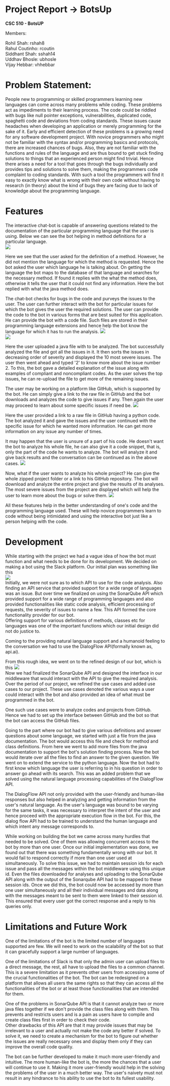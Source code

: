 # Project Report -> BotsUp  
**CSC 510 - BotsUP**

Members:  

Rohil Shah: rshah8  
Rahul Coutinho: rcoutin  
Siddhant Shah: sshah14  
Uddhav Bhosle: ubhosle  
Vijay Hebbar: vhhebbar  
  
# Problem Statement:  
People new to programming or skilled programmers learning new languages can come across many problems while coding. These problems act as impediments to their learning process. The code could be riddled with bugs like null pointer exceptions, vulnerabilities, duplicated code, spaghetti code and deviations from coding standards. These issues cause headaches when developing an application or merely programming for the sake of it. Early and efficient detection of these problems is a growing need for any software development project. With novice programmers who might not be familiar with the syntax and/or programming basics and protocols, there are increased chances of bugs. Also, they are not familiar with the functions and rules of the language and are thus bound to get stuck finding solutions to things that an experienced person might find trivial.
Hence there arises a need for a tool that goes through the bugs individually and provides tips and solutions to solve them, making the programmers code complaint to coding standards. With such a tool the programmers will find it easy to exactly know what is wrong with their own code without having to research (in theory) about the kind of bugs they are facing due to lack of knowledge about the programming language.    

# Features   
The interactive chat-bot is capable of answering questions related to the documentation of the particular programming language that the user is using. Below we can see the bot helping in method definitions for a particular language.  
![](documentation.png)  
    
Here we see that the user asked for the definition of a method. However, he did not mention the language for which the method is requested. Hence the bot asked the user which language he is talking about. On getting the language the bot maps to the database of that language and searches for the necessary method. If found it replies with the what the method does, otherwise it tells the user that it could not find any information. Here the bot replied with what the java method does.    

The chat-bot checks for bugs in the code and purveys the issues to the user. The user can further interact with the bot for particular issues for which the bot gives the user the required solutions. The user can provide the code to the bot in various forms that are best suited for this application.   
He can provide the bot with a code file. Such files are stored in their programming language extensions and hence help the bot know the language for which it has to run the analysis.
![](upload1.png)   
![](upload2.png)  
  
Here the user uploaded a java file with to be analyzed. The bot successfully analyzed the file and got all the issues in it. It then sorts the issues in decreasing order of severity and displayed the 10 most severe issues. The user then went ahead and typed '2' to know more about the issue number 2. To this, the bot gave a detailed explanation of the issue along with examples of compliant and noncompliant codes. As the user solves the top issues, he can re-upload the file to get more of the remaining issues.   
 
The user may be working on a platform like GitHub, which is supported by the bot. He can simply give a link to the raw file in GitHub and the bot downloads and analyzes the code to give issues if any. Then again the user may proceed to learn about some specific issues if need be.
![](github.png)    
   
Here the user provided a link to a raw file in GitHub having a python code. The bot analyzed it and gave the issues and the user continued with the specific issue for which he wanted more information. He can get more information on any issue any number of times.   
   
It may happen that the user is unsure of a part of his code. He doesn't want the bot to analyze his whole file, he can also give it a code snippet, that is, only the part of the code he wants to analyze. The bot will analyze it and give back results and the conversation can be continued as in the above cases.
![](snippet.png)     

Now, what if the user wants to analyze his whole project? He can give the whole zipped project folder or a link to his GitHub repository. The bot will download and analyze the entire project and give the results of its analyses. The most severe issues from the project are displayed which will help the user to learn more about the bugs or solve them.
![](repo.png)    
  
All these features help in the better understanding of one's code and the programming language used. These will help novice programmers learn to code without being intimidated and using the interactive bot just like a person helping with the code.
   
# Development   
While starting with the project we had a vague idea of how the bot must function and what needs to be done for its development. We decided on making a bot using the Slack platform. Our initial plan was something like this   
![](initialArch.png)    
Initially, we were not sure as to which API to use for the code analysis. Also finding an API service that provided support for a wide range of languages was an issue. But over time we finalized on using the SonarQube API which provided support for a wide range of programming languages and also provided functionalities like static code analysis, efficient processing of requests,  the severity of issues to name a few. This API formed the core functionality provider for our bot.   
Offering support for various definitions of methods, classes etc for languages was one of the important functions which our initial design did not do justice to.   
    
Coming to the providing natural language support and a humanoid feeling to the conversation we had to use the DialogFlow API(formally known as, api.ai).

From this rough idea, we went on to the refined design of our bot, which is this
![](finalArch.jpg)     
Now we had finalized the SonarQube API and designed the interface in our middleware that would interact with the API to give the required analysis. Over the period of our project, we refined the use cases and added use cases to our project. These use cases denoted the various ways a user could interact with the bot and also provided an idea of what must be programmed in the bot.    
   
One such use cases were to analyze codes and projects from GitHub. Hence we had to set up the interface between GitHub and the bot so that the bot can access the GitHub files.   
       
Going to the part where our bot had to give various definitions and answer questions about some language, we started with just a file from the java documentation. The bot would access this file and check for method and class definitions. From here we went to add more files from the java documentation to support the bot's solution finding process. Now the bot would iterate over all the files to find an answer to the given question. We went on to extend the service to the python language. Now the bot had to first know which language the user is referring to in his question in order to answer go ahead with its search. This was an added problem that we solved using the natural language processing capabilities of the DialogFlow API.     
   
The DialogFlow API not only provided with the user-friendly and human-like responses but also helped in analyzing and getting information from the user's natural language. As the user's language was bound to be varying for the same tasks, it was necessary to interpret the intent of the user and hence proceed with the appropriate execution flow in the bot. For this, the dialog flow API had to be trained to understand the human language and which intent any message corresponds to.   
   
While working on building the bot we came across many hurdles that needed to be solved. One of them was allowing concurrent access to the bot by more than one user. Once our initial implementation was done, we found out that there was something fundamentally wrong with our bot. It would fail to respond correctly if more than one user used at simultaneously. To solve this issue, we had to maintain session ids for each issue and pass all the messages within the bot middleware using this unique id. Even the files downloaded for analyses and uploading to the SonarQube API along with the output of the Sonarqube API had to be mapped to these session ids. Once we did this, the bot could now be accessed by more than one user simultaneously and all their individual messages and data along with the messages meant to be sent to them were linked to their session id. This ensured that every user got the correct response and a reply to his queries only.      
        
# Limitations and Future Work
One of the limitations of the bot is the limited number of languages supported are few. We will need to work on the scalability of the bot so that it can gracefully support a large number of languages.   
   
One of the limitations of Slack is that only the admin user can upload files to a direct message, the rest, all have to upload the files to a common channel. This is a severe limitation as it prevents other users from accessing some of the crucial functionalities of the bot. The bot can be redesigned on a platform that allows all users the same rights so that they can access all the functionalities of the bot or at least those functionalities that are intended for them.   
    
One of the problems in SonarQube API is that it cannot analyze two or more java files together if we don't provide the class files along with them. This prevents and restricts users and is a pain as users have to compile and create class files first in order to check their code.   
Other drawbacks of this API are that it may provide issues that may be irrelevant to a user and actually not make the code any better if solved. To solve it, we need to create a mechanism for the bot to figure out whether the issues are really necessary ones and display them only if they can improve the overall code quality.   
   
The bot can be further developed to make it much more user-friendly and intuitive. The more human-like the bot is, the more the chances that a user will continue to use it. Making it more user-friendly would help in the solving the problems of the user in a much better way. The user's naivety must not result in any hindrance to his ability to use the bot to its fullest usability.
